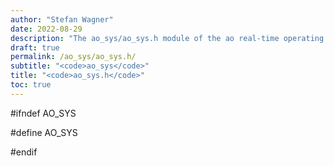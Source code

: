 ```yaml
---
author: "Stefan Wagner"
date: 2022-08-29
description: "The ao_sys/ao_sys.h module of the ao real-time operating system."
draft: true
permalink: /ao_sys/ao_sys.h/ 
subtitle: "<code>ao_sys</code>"
title: "<code>ao_sys.h</code>"
toc: true
---
```


#ifndef AO_SYS

#define AO_SYS

#endif

